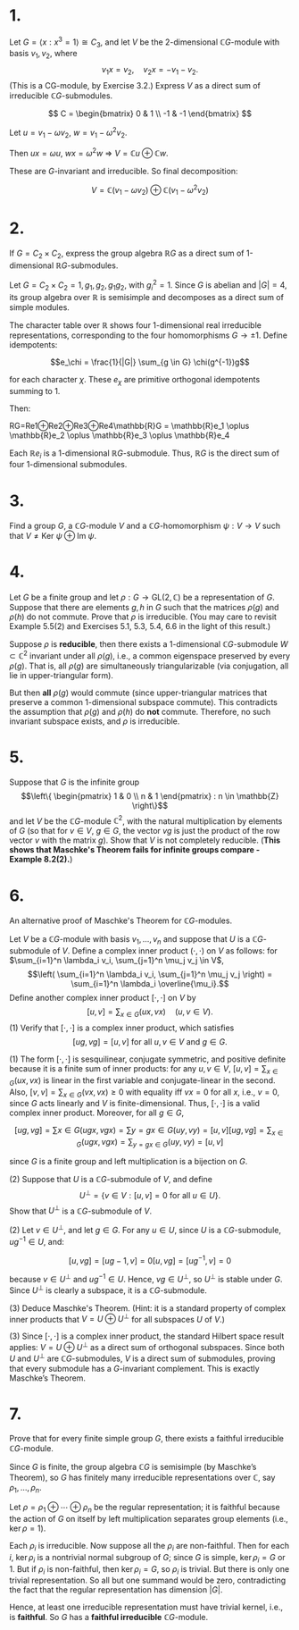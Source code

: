 # 1.

Let $G = \langle x : x^3 = 1 \rangle \cong C_3$, and let $V$ be the 2-dimensional $\mathbb{C}G$-module with basis $v_1, v_2$, where
$$v_1x = v_2, \quad v_2x = -v_1 - v_2.$$(This is a CG-module, by Exercise 3.2.)
Express $V$ as a direct sum of irreducible $\mathbb{C}G$-submodules.

$$
C = \begin{bmatrix} 0 & 1 \\ -1 & -1 \end{bmatrix}
$$



Let $u = v_1 - \omega v_2$, $w = v_1 - \omega^2 v_2$.

Then $u x = \omega u$, $w x = \omega^2 w$ ⇒ $V = \mathbb{C}u \oplus \mathbb{C}w$.

These are $G$-invariant and irreducible. So final decomposition:


$$V = \mathbb{C}(v_1 - \omega v_2) \oplus \mathbb{C}(v_1 - \omega^2 v_2)$$

# 2.

If $G = C_2 \times C_2$, express the group algebra $\mathbb{R}G$ as a direct sum of 1-dimensional $\mathbb{R}G$-submodules.

Let $G = C_2 \times C_2 = {1, g_1, g_2, g_1g_2}$, with $g_i^2 = 1$. Since $G$ is abelian and $|G| = 4$, its group algebra over $\mathbb{R}$ is semisimple and decomposes as a direct sum of simple modules.

The character table over $\mathbb{R}$ shows four 1-dimensional real irreducible representations, corresponding to the four homomorphisms $G \to {\pm1}$. Define idempotents:

$$e_\chi = \frac{1}{|G|} \sum_{g \in G} \chi(g^{-1})g$$

for each character $\chi$. These $e_\chi$ are primitive orthogonal idempotents summing to 1.

Then:

RG=Re1⊕Re2⊕Re3⊕Re4\mathbb{R}G = \mathbb{R}e_1 \oplus \mathbb{R}e_2 \oplus \mathbb{R}e_3 \oplus \mathbb{R}e_4

Each $\mathbb{R}e_i$ is a 1-dimensional $\mathbb{R}G$-submodule. Thus, $\mathbb{R}G$ is the direct sum of four 1-dimensional submodules.
# 3.

Find a group $G$, a $\mathbb{C}G$-module $V$ and a $\mathbb{C}G$-homomorphism $\psi: V \to V$ such that $V \neq \text{Ker } \psi \oplus \text{Im } \psi$.

# 4.

Let $G$ be a finite group and let $\rho: G \to \text{GL}(2, \mathbb{C})$ be a representation of $G$. Suppose that there are elements $g, h$ in $G$ such that the matrices $\rho(g)$ and $\rho(h)$ do not commute. Prove that $\rho$ is irreducible.
(You may care to revisit Example 5.5(2) and Exercises 5.1, 5.3, 5.4, 6.6 in the light of this result.)


Suppose $\rho$ is **reducible**, then there exists a 1-dimensional $\mathbb{C}G$-submodule $W \subset \mathbb{C}^2$ invariant under all $\rho(g)$, i.e., a common eigenspace preserved by every $\rho(g)$. That is, all $\rho(g)$ are simultaneously triangularizable (via conjugation, all lie in upper-triangular form).

But then **all** $\rho(g)$ would commute (since upper-triangular matrices that preserve a common 1-dimensional subspace commute). This contradicts the assumption that $\rho(g)$ and $\rho(h)$ do **not** commute. Therefore, no such invariant subspace exists, and $\rho$ is irreducible.
# 5.

Suppose that $G$ is the infinite group
$$\left\{ \begin{pmatrix} 1 & 0 \\ n & 1 \end{pmatrix} : n \in \mathbb{Z} \right\}$$
and let $V$ be the $\mathbb{C}G$-module $\mathbb{C}^2$, with the natural multiplication by elements of $G$ (so that for $v \in V$, $g \in G$, the vector $vg$ is just the product of the row vector $v$ with the matrix $g$).
Show that $V$ is not completely reducible.
(**This shows that Maschke's Theorem fails for infinite groups compare - Example 8.2(2).**)

# 6.

An alternative proof of Maschke's Theorem for $\mathbb{C}G$-modules.

Let $V$ be a $\mathbb{C}G$-module with basis $v_1, \dots, v_n$ and suppose that $U$ is a $\mathbb{C}G$-submodule of $V$. Define a complex inner product $( \cdot, \cdot )$ on $V$ as follows: for $\sum_{i=1}^n \lambda_i v_i, \sum_{j=1}^n \mu_j v_j \in V$,
$$\left( \sum_{i=1}^n \lambda_i v_i, \sum_{j=1}^n \mu_j v_j \right) = \sum_{i=1}^n \lambda_i \overline{\mu_i}.$$Define another complex inner product $[ \cdot, \cdot ]$ on $V$ by$$[u, v] = \sum_{x \in G} (ux, vx) \quad (u, v \in V).$$(1) Verify that $[ \cdot, \cdot ]$ is a complex inner product, which satisfies$$[ug, vg] = [u, v] \text{ for all } u, v \in V \text{ and } g \in G.$$

(1) The form $[\cdot,\cdot]$ is sesquilinear, conjugate symmetric, and positive definite because it is a finite sum of inner products: for any $u,v \in V$, $[u,v] = \sum_{x \in G} (ux,vx)$ is linear in the first variable and conjugate-linear in the second. Also, $[v,v] = \sum_{x \in G} (vx,vx) \ge 0$ with equality iff $vx = 0$ for all $x$, i.e., $v = 0$, since $G$ acts linearly and $V$ is finite-dimensional. Thus, $[\cdot,\cdot]$ is a valid complex inner product. Moreover, for all $g \in G$,

$$
[ug,vg]=∑x∈G(ugx,vgx)=∑y=gx∈G(uy,vy)=[u,v][ug, vg] = \sum_{x \in G} (ugx, vgx) = \sum_{y = gx \in G} (uy, vy) = [u, v]
$$

since $G$ is a finite group and left multiplication is a bijection on $G$.



(2) Suppose that $U$ is a $\mathbb{C}G$-submodule of $V$, and define$$U^\perp = \{ v \in V : [u, v] = 0 \text{ for all } u \in U \}.$$
Show that $U^\perp$ is a $\mathbb{C}G$-submodule of $V$.


(2) Let $v \in U^\perp$, and let $g \in G$. For any $u \in U$, since $U$ is a $\mathbb{C}G$-submodule, $ug^{-1} \in U$, and:

$$
[u,vg]=[ug−1,v]=0[u, vg] = [ug^{-1}, v] = 0
$$

because $v \in U^\perp$ and $ug^{-1} \in U$. Hence, $vg \in U^\perp$, so $U^\perp$ is stable under $G$. Since $U^\perp$ is clearly a subspace, it is a $\mathbb{C}G$-submodule.



(3) Deduce Maschke's Theorem. (Hint: it is a standard property of complex inner products that $V = U \oplus U^\perp$ for all subspaces $U$ of $V$.)



(3) Since $[\cdot,\cdot]$ is a complex inner product, the standard Hilbert space result applies: $V = U \oplus U^\perp$ as a direct sum of orthogonal subspaces. Since both $U$ and $U^\perp$ are $\mathbb{C}G$-submodules, $V$ is a direct sum of submodules, proving that every submodule has a $G$-invariant complement. This is exactly Maschke’s Theorem.


# 7.

Prove that for every finite simple group $G$, there exists a faithful irreducible $\mathbb{C}G$-module.


Since $G$ is finite, the group algebra $\mathbb{C}G$ is semisimple (by Maschke’s Theorem), so $G$ has finitely many irreducible representations over $\mathbb{C}$, say $\rho_1, \dots, \rho_n$.

Let $\rho = \rho_1 \oplus \cdots \oplus \rho_n$ be the regular representation; it is faithful because the action of $G$ on itself by left multiplication separates group elements (i.e., $\ker \rho = {1}$).

Each $\rho_i$ is irreducible. Now suppose all the $\rho_i$ are non-faithful. Then for each $i$, $\ker \rho_i$ is a nontrivial normal subgroup of $G$; since $G$ is simple, $\ker \rho_i = G$ or $1$. But if $\rho_i$ is non-faithful, then $\ker \rho_i = G$, so $\rho_i$ is trivial. But there is only one trivial representation. So all but one summand would be zero, contradicting the fact that the regular representation has dimension $|G|$.

Hence, at least one irreducible representation must have trivial kernel, i.e., is **faithful**. So $G$ has a **faithful irreducible** $\mathbb{C}G$-module.